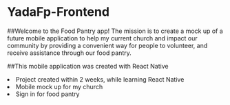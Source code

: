 # YadaFp-Frontend


##Welcome to the Food Pantry app! The mission is to create a mock up of a future mobile 
application to help my current church and impact our community by providing a 
convenient way for people to volunteer, and receive assistance through our food pantry.

##This mobile application was created with React Native
  <li>Project created within 2 weeks, while learning React Native</li>
  <li>Mobile mock up for my church</li>
  <li>Sign in for food pantry</li>
